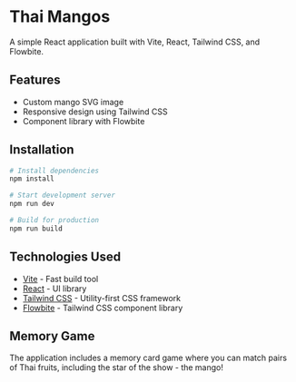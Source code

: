 # Thai Mangos

A simple React application built with Vite, React, Tailwind CSS, and Flowbite.

## Features

- Custom mango SVG image
- Responsive design using Tailwind CSS
- Component library with Flowbite

## Installation

```bash
# Install dependencies
npm install

# Start development server
npm run dev

# Build for production
npm run build
```

## Technologies Used

- [Vite](https://vitejs.dev/) - Fast build tool
- [React](https://react.dev/) - UI library
- [Tailwind CSS](https://tailwindcss.com/) - Utility-first CSS framework
- [Flowbite](https://flowbite.com/) - Tailwind CSS component library

## Memory Game

The application includes a memory card game where you can match pairs of Thai fruits, including the star of the show - the mango!
